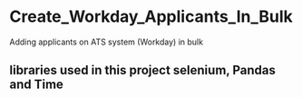 # Create_Workday_Applicants_In_Bulk
Adding applicants on ATS system (Workday) in bulk
## libraries used in this project selenium, Pandas and Time
